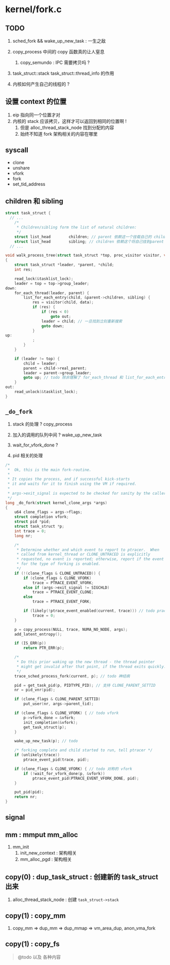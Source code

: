 # kernel/fork.c

## TODO
1. sched_fork && wake_up_new_task : 一生之敌
2. copy_process 中间的 copy 函数真的让人窒息
    1. copy_semundo : IPC 需要拷贝吗 ?
4. task_struct::stack task_struct::thread_info 的作用

4. 内核如何产生自己的线程的 ?

## 设置 context 的位置
1. eip 指向同一个位置才对
2. 内核的 stack 应该拷贝，这样才可以返回到相同的位置啊 !
    1. 但是 alloc_thread_stack_node 找到分配的内容
    2. 始终不知道 fork 架构相关的内容在哪里

## syscall
- clone
- unshare
- vfork
- fork
- set_tid_address

## children 和 sibling
```c
struct task_struct {
  // ...
	/*
	 * Children/sibling form the list of natural children:
	 */
	struct list_head		children; // parent 依赖这一个挂载自己的 children
	struct list_head		sibling; // children 依赖这个将自己挂到parent 的 children 上
  // ...
```

```c
void walk_process_tree(struct task_struct *top, proc_visitor visitor, void *data) // todo 好吧，有点恶心
{
	struct task_struct *leader, *parent, *child;
	int res;

	read_lock(&tasklist_lock);
	leader = top = top->group_leader;
down:
	for_each_thread(leader, parent) {
		list_for_each_entry(child, &parent->children, sibling) {
			res = visitor(child, data);
			if (res) {
				if (res < 0)
					goto out;
				leader = child; // 一旦找到立刻重新搜索
				goto down;
			}
up:
			;
		}
	}

	if (leader != top) {
		child = leader;
		parent = child->real_parent;
		leader = parent->group_leader;
		goto up; // todo 除非理解了 for_each_thread 和 list_for_each_entry 在忽然切换了 parent 和 leader 的效果是什么 ? 诡异的 goto up
	}
out:
	read_unlock(&tasklist_lock);
}
```

## `_do_fork`
1. stack 的处理 ?  copy_process
2. 加入的调用的队列中间 ? wake_up_new_task

3. wait_for_vfork_done ?
4. pid 相关的处理

```c
/*
 *  Ok, this is the main fork-routine.
 *
 * It copies the process, and if successful kick-starts
 * it and waits for it to finish using the VM if required.
 *
 * args->exit_signal is expected to be checked for sanity by the caller.
 */
long _do_fork(struct kernel_clone_args *args)
{
	u64 clone_flags = args->flags;
	struct completion vfork;
	struct pid *pid;
	struct task_struct *p;
	int trace = 0;
	long nr;

	/*
	 * Determine whether and which event to report to ptracer.  When
	 * called from kernel_thread or CLONE_UNTRACED is explicitly
	 * requested, no event is reported; otherwise, report if the event
	 * for the type of forking is enabled.
	 */
	if (!(clone_flags & CLONE_UNTRACED)) {
		if (clone_flags & CLONE_VFORK)
			trace = PTRACE_EVENT_VFORK;
		else if (args->exit_signal != SIGCHLD)
			trace = PTRACE_EVENT_CLONE;
		else
			trace = PTRACE_EVENT_FORK;

		if (likely(!ptrace_event_enabled(current, trace))) // todo prace 相关的 flag 处理，不懂
			trace = 0;
	}

	p = copy_process(NULL, trace, NUMA_NO_NODE, args);
	add_latent_entropy();

	if (IS_ERR(p))
		return PTR_ERR(p);

	/*
	 * Do this prior waking up the new thread - the thread pointer
	 * might get invalid after that point, if the thread exits quickly.
	 */
	trace_sched_process_fork(current, p); // todo 神经病

	pid = get_task_pid(p, PIDTYPE_PID); // 支持 CLONE_PARENT_SETTID
	nr = pid_vnr(pid);

	if (clone_flags & CLONE_PARENT_SETTID)
		put_user(nr, args->parent_tid);

	if (clone_flags & CLONE_VFORK) { // todo vfork
		p->vfork_done = &vfork;
		init_completion(&vfork);
		get_task_struct(p);
	}

	wake_up_new_task(p); // todo

	/* forking complete and child started to run, tell ptracer */
	if (unlikely(trace))
		ptrace_event_pid(trace, pid);

	if (clone_flags & CLONE_VFORK) { // todo 对称的 vfork
		if (!wait_for_vfork_done(p, &vfork))
			ptrace_event_pid(PTRACE_EVENT_VFORK_DONE, pid);
	}

	put_pid(pid);
	return nr;
}
```


## signal

## mm : mmput mm_alloc
1. mm_init
    1. init_new_context : 架构相关
    2. mm_alloc_pgd : 架构相关

## copy(0) : dup_task_struct :  创建新的 task_struct 出来
1. alloc_thread_stack_node : 创建 `task_struct->stack`

## copy(1) : copy_mm
1. copy_mm => dup_mm => dup_mmap => vm_area_dup, anon_vma_fork

## copy(1) : copy_fs
> @todo 以及 各种内容
